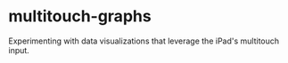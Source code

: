 multitouch-graphs
=================

Experimenting with data visualizations that leverage the iPad's multitouch input.